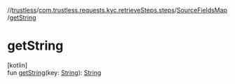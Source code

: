 //[trustless](../../../index.md)/[com.trustless.requests.kyc.retrieveSteps.steps](../index.md)/[SourceFieldsMap](index.md)/[getString](get-string.md)

# getString

[kotlin]\
fun [getString](get-string.md)(key: [String](https://kotlinlang.org/api/latest/jvm/stdlib/kotlin/-string/index.html)): [String](https://kotlinlang.org/api/latest/jvm/stdlib/kotlin/-string/index.html)
